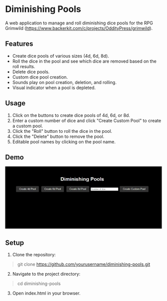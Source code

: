 # Diminishing Pools

A web application to manage and roll diminishing dice pools for the RPG Grimwild (https://www.backerkit.com/c/projects/OddityPress/grimwild).

## Features

- Create dice pools of various sizes (4d, 6d, 8d).
- Roll the dice in the pool and see which dice are removed based on the roll results.
- Delete dice pools.
- Custom dice pool creation.
- Sounds play on pool creation, deletion, and rolling.
- Visual indicator when a pool is depleted.

## Usage

1. Click on the buttons to create dice pools of 4d, 6d, or 8d.
2. Enter a custom number of dice and click "Create Custom Pool" to create a custom pool.
3. Click the "Roll" button to roll the dice in the pool.
4. Click the "Delete" button to remove the pool.
5. Editable pool names by clicking on the pool name.

## Demo

![Demo GIF](demo.gif)

## Setup

1. Clone the repository:
> git clone https://github.com/yourusername/diminishing-pools.git
2. Navigate to the project directory:
> cd diminishing-pools
3. Open index.html in your browser.